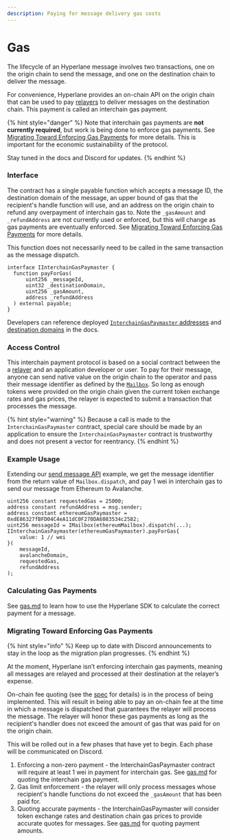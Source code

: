 ```yaml
---
description: Paying for message delivery gas costs
---
```


# Gas

The lifecycle of an Hyperlane message involves two transactions, one on the origin chain to send the message, and one on the destination chain to deliver the message.

For convenience, Hyperlane provides an on-chain API on the origin chain that can be used to pay [relayers](../../protocol/agents/relayer.md) to deliver messages on the destination chain. This payment is called an interchain gas payment.

{% hint style="danger" %}
Note that interchain gas payments are **not currently required**, but work is being done to enforce gas payments. See [Migrating Toward Enforcing Gas Payments](gas.md#migrating-toward-enforcing-gas-payments) for more details. This is important for the economic sustainability of the protocol.

Stay tuned in the docs and Discord for updates.
{% endhint %}

### Interface

The contract has a single payable function which accepts a message ID, the destination domain of the message, an upper bound of gas that the recipient's handle function will use, and an address on the origin chain to refund any overpayment of interchain gas to. Note the `_gasAmount` and `_refundAddress` are not currently used or enforced, but this will change as gas payments are eventually enforced. See [Migrating Toward Enforcing Gas Payments](gas.md#migrating-toward-enforcing-gas-payments) for more details.

This function does not necessarily need to be called in the same transaction as the message dispatch.

```solidity
interface IInterchainGasPaymaster {
  function payForGas(
      uint256 _messageId,
      uint32 _destinationDomain,
      uint256 _gasAmount,
      address _refundAddress
  ) external payable;
}
```

Developers can reference deployed [`InterchainGasPaymaster` addresses](../../developers-faq-and-troubleshooting/addresses/) and [destination domains](../../developers-faq-and-troubleshooting/domains.md) in the docs.

### Access Control

This interchain payment protocol is based on a social contract between the a [relayer](../../protocol/agents/relayer.md) and an application developer or user. To pay for their message, anyone can send native value on the origin chain to the operator and pass their message identifier as defined by the  [`Mailbox`](broken-reference). So long as enough tokens were provided on the origin chain given the current token exchange rates and gas prices, the relayer is expected to submit a transaction that processes the message.

{% hint style="warning" %}
Because a call is made to the `InterchainGasPaymaster` contract, special care should be made by an application to ensure the `InterchainGasPaymaster` contract is trustworthy and does not present a vector for reentrancy.
{% endhint %}

### Example Usage

Extending our [send message API](send.md) example, we get the message identifier from the return value of `Mailbox.dispatch`, and pay 1 wei in interchain gas to send our message from Ethereum to Avalanche.

```solidity
uint256 constant requestedGas = 25000;
address constant refundAddress = msg.sender;
address constant ethereumGasPaymaster = 0xdE86327fBFD04C4eA11dC0F270DA6083534c2582;
uint256 messageId = IMailbox(ethereumMailbox).dispatch(...);
IInterchainGasPaymaster(ethereumGasPaymaster).payForGas{
    value: 1 // wei
}(
    messageId,
    avalancheDomain,
    requestedGas,
    refundAddress
);
```

### Calculating Gas Payments

See [gas.md](../building-applications/nodejs-sdk/gas.md "mention") to learn how to use the Hyperlane SDK to calculate the correct payment for a message.

### Migrating Toward Enforcing Gas Payments

{% hint style="info" %}
Keep up to date with Discord announcements to stay in the loop as the migration plan progresses.
{% endhint %}

At the moment, Hyperlane isn’t enforcing interchain gas payments, meaning all messages are relayed and processed at their destination at the relayer’s expense.

On-chain fee quoting (see the [spec](https://github.com/hyperlane-xyz/hips/pull/3) for details) is in the process of being implemented. This will result in being able to pay an on-chain fee at the time in which a message is dispatched that guarantees the relayer will process the message. The relayer will honor these gas payments as long as the recipient's handler does not exceed the amount of gas that was paid for on the origin chain.

This will be rolled out in a few phases that have yet to begin. Each phase will be communicated on Discord.

1. Enforcing a non-zero payment - the InterchainGasPaymaster contract will require at least 1 wei in payment for interchain gas. See [gas.md](../building-applications/nodejs-sdk/gas.md "mention") for quoting the interchain gas payment.
2. Gas limit enforcement - the relayer will only process messages whose recipient's handle functions do not exceed the `_gasAmount` that has been paid for.
3. Quoting accurate payments - the InterchainGasPaymaster will consider token exchange rates and destination chain gas prices to provide accurate quotes for messages. See [gas.md](../building-applications/nodejs-sdk/gas.md "mention") for quoting payment amounts.
